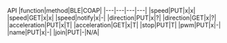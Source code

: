 
API
|function|method|BLE|COAP|
|---|---|---|---|
|speed|PUT|x|x|
|speed|GET|x|x|
|speed|notify|x|-|
|direction|PUT|x|?|
|direction|GET|x|?|
|acceleration|PUT|x|T|
|acceleration|GET|x|T|
|stop|PUT|T|
|pwm|PUT|x|-|
|name|PUT|x|-| 
|join|PUT|-|N/A|